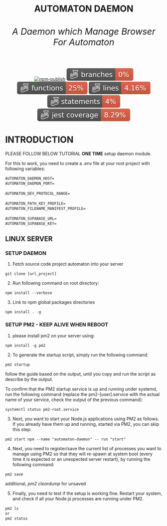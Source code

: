 
<h1 align="center">AUTOMATON DAEMON<br/><div><h6><i>A Daemon which Manage Browser For Automaton</i></h6></div></h1>

<div align="center">
    
[![npm-publish](https://github.com/aikosiadotcom/automaton-daemon/actions/workflows/npm-publish.yml/badge.svg)](https://github.com/aikosiadotcom/automaton-daemon/actions/workflows/npm-publish.yml)
![Branches](https://raw.githubusercontent.com/aikosiadotcom/automaton-daemon/main/badges/coverage-branches.svg?raw=true)
![Functions](https://raw.githubusercontent.com/aikosiadotcom/automaton-daemon/main/badges/coverage-functions.svg?raw=true)
![Lines](https://raw.githubusercontent.com/aikosiadotcom/automaton-daemon/main/badges/coverage-lines.svg?raw=true)
![Statements](https://raw.githubusercontent.com/aikosiadotcom/automaton-daemon/main/badges/coverage-statements.svg?raw=true)
![Jest coverage](https://raw.githubusercontent.com/aikosiadotcom/automaton-daemon/main/badges/coverage-jest%20coverage.svg?raw=true)

</div>

# INTRODUCTION

PLEASE FOLLOW BELOW TUTORIAL **ONE TIME** setup daemon module. 

For this to work, you need to create a .env file at your root project with following variables:

```
AUTOMATON_DAEMON_HOST=
AUTOMATON_DAEMON_PORT=

AUTOMATON_DEV_PROTOCOL_RANGE=

AUTOMATON_PATH_KEY_PROFILE=
AUTOMATON_FILENAME_MANIFEST_PROFILE=

AUTOMATON_SUPABASE_URL=
AUTOMATON_SUPABASE_KEY=
```

## LINUX SERVER

### SETUP DAEMON

1. Fetch source code project automaton into your server

```
git clone [url_project]
```

2. Run following command on root directory:

```
npm install --verbose
```

3. Link to npm global packages directories

```
npm install . -g
```

### SETUP PM2 - KEEP ALIVE WHEN REBOOT

1. please install pm2 on your server using:

```
npm install -g pm2
```

2. To generate the startup script, simply run the following command:

```
pm2 startup
```

follow the guide based on the output, until you copy and run the script as describe by the output.

To confirm that the PM2 startup service is up and running under systemd, run the following command (replace the pm2-[user].service with the actual name of your service, check the output of the previous command):

```
systemctl status pm2-root.service
```

3. Next, you want to start your Node.js applications using PM2 as follows. If you already have them up and running, started via PM2, you can skip this step:

```
pm2 start npm --name "automaton-daemon" -- run "start"
```

4. Next, you need to register/save the current list of processes you want to manage using PM2 so that they will re-spawn at system boot (every time it is expected or an unexpected server restart), by running the following command:

```
pm2 save
```

additional, *pm2 cleardump* for unsaved

5. Finally, you need to test if the setup is working fine. Restart your system, and check if all your Node.js processes are running under PM2.

```
pm2 ls
or
pm2 status
```